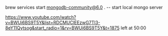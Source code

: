 brew services start mongodb-community@6.0 . -- start local mongo server

https://www.youtube.com/watch?v=BWUi6BS9T5Y&list=RDCMUClEEzwG7Tl3-8eY11Qytsog&start_radio=1&rv=BWUi6BS9T5Y&t=1875
left at 50:00

